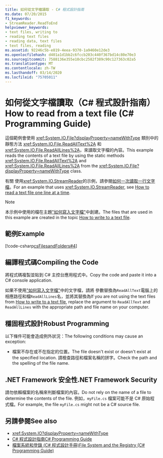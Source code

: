 ```yaml
---
title: 如何從文字檔讀取 - C# 程式設計指南
ms.date: 07/20/2015
f1_keywords:
- StreamReader.ReadToEnd
helpviewer_keywords:
- text files, writing to
- reading text files
- reading data, text files
- text files, reading
ms.assetid: 92246c5b-e819-4eea-9370-1a9460e12de3
ms.openlocfilehash: d401a1d1bb2c6fccb203c440f367bd14c80e70e3
ms.sourcegitcommit: 7588136e355e10cbc2582f389c90c127363c02a5
ms.translationtype: MT
ms.contentlocale: zh-TW
ms.lasthandoff: 03/14/2020
ms.locfileid: "75705011"
---
```

# <a name="how-to-read-from-a-text-file-c-programming-guide"></a><span data-ttu-id="9e8b6-102">如何從文字檔讀取（C# 程式設計指南）</span><span class="sxs-lookup"><span data-stu-id="9e8b6-102">How to read from a text file (C# Programming Guide)</span></span>
<span data-ttu-id="9e8b6-103">這個範例會使用 <xref:System.IO.File?displayProperty=nameWithType> 類別中的靜態方法 <xref:System.IO.File.ReadAllText%2A> 和 <xref:System.IO.File.ReadAllLines%2A>，來讀取文字檔的內容。</span><span class="sxs-lookup"><span data-stu-id="9e8b6-103">This example reads the contents of a text file by using the static methods <xref:System.IO.File.ReadAllText%2A> and <xref:System.IO.File.ReadAllLines%2A> from the <xref:System.IO.File?displayProperty=nameWithType> class.</span></span>  
  
<span data-ttu-id="9e8b6-104">有關 使用<xref:System.IO.StreamReader>的示例，請參閱[如何一次讀取一行文字檔](./how-to-read-a-text-file-one-line-at-a-time.md)。</span><span class="sxs-lookup"><span data-stu-id="9e8b6-104">For an example that uses <xref:System.IO.StreamReader>, see [How to read a text file one line at a time](./how-to-read-a-text-file-one-line-at-a-time.md).</span></span>
  
> [!NOTE]
> <span data-ttu-id="9e8b6-105">本示例中使用的檔在主題["如何寫入文字檔"](./how-to-write-to-a-text-file.md)中創建。</span><span class="sxs-lookup"><span data-stu-id="9e8b6-105">The files that are used in this example are created in the topic [How to write to a text file](./how-to-write-to-a-text-file.md).</span></span>
  
## <a name="example"></a><span data-ttu-id="9e8b6-106">範例</span><span class="sxs-lookup"><span data-stu-id="9e8b6-106">Example</span></span>  
 [!code-csharp[csFilesandFolders#4](~/samples/snippets/csharp/VS_Snippets_VBCSharp/csFilesAndFolders/CS/FileIteration.cs#4)]  
  
## <a name="compiling-the-code"></a><span data-ttu-id="9e8b6-107">編譯程式碼</span><span class="sxs-lookup"><span data-stu-id="9e8b6-107">Compiling the Code</span></span>  
 <span data-ttu-id="9e8b6-108">將程式碼複製並貼到 C# 主控台應用程式中。</span><span class="sxs-lookup"><span data-stu-id="9e8b6-108">Copy the code and paste it into a C# console application.</span></span>  
  
<span data-ttu-id="9e8b6-109">如果不使用["如何寫入文字檔"](./how-to-write-to-a-text-file.md)中的文字檔，請將 參數替換為`ReadAllText`電腦上的相應路徑和檔`ReadAllLines`名，並將其替換為</span><span class="sxs-lookup"><span data-stu-id="9e8b6-109">If you are not using the text files from [How to write to a text file](./how-to-write-to-a-text-file.md), replace the argument to `ReadAllText` and `ReadAllLines` with the appropriate path and file name on your computer.</span></span>
  
## <a name="robust-programming"></a><span data-ttu-id="9e8b6-110">穩固程式設計</span><span class="sxs-lookup"><span data-stu-id="9e8b6-110">Robust Programming</span></span>  
 <span data-ttu-id="9e8b6-111">以下條件可能會造成例外狀況：</span><span class="sxs-lookup"><span data-stu-id="9e8b6-111">The following conditions may cause an exception:</span></span>  
  
- <span data-ttu-id="9e8b6-112">檔案不存在或不在指定的位置。</span><span class="sxs-lookup"><span data-stu-id="9e8b6-112">The file doesn't exist or doesn't exist at the specified location.</span></span> <span data-ttu-id="9e8b6-113">請檢查路徑和檔案名稱的拼字。</span><span class="sxs-lookup"><span data-stu-id="9e8b6-113">Check the path and the spelling of the file name.</span></span>  
  
## <a name="net-framework-security"></a><span data-ttu-id="9e8b6-114">.NET Framework 安全性</span><span class="sxs-lookup"><span data-stu-id="9e8b6-114">.NET Framework Security</span></span>  
 <span data-ttu-id="9e8b6-115">請勿依賴檔案的名稱來判斷檔案的內容。</span><span class="sxs-lookup"><span data-stu-id="9e8b6-115">Do not rely on the name of a file to determine the contents of the file.</span></span> <span data-ttu-id="9e8b6-116">例如，`myFile.cs` 檔案可能不是 C# 原始程式檔。</span><span class="sxs-lookup"><span data-stu-id="9e8b6-116">For example, the file `myFile.cs` might not be a C# source file.</span></span>  
  
## <a name="see-also"></a><span data-ttu-id="9e8b6-117">另請參閱</span><span class="sxs-lookup"><span data-stu-id="9e8b6-117">See also</span></span>

- <xref:System.IO?displayProperty=nameWithType>
- [<span data-ttu-id="9e8b6-118">C# 程式設計指南</span><span class="sxs-lookup"><span data-stu-id="9e8b6-118">C# Programming Guide</span></span>](../index.md)
- [<span data-ttu-id="9e8b6-119">檔案系統和登錄 (C# 程式設計手冊)</span><span class="sxs-lookup"><span data-stu-id="9e8b6-119">File System and the Registry (C# Programming Guide)</span></span>](./index.md)
